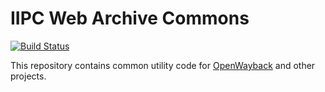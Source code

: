 IIPC Web Archive Commons
========================

[![Build Status](https://travis-ci.org/iipc/iipc-web-commons.png?branch=master)](https://travis-ci.org/iipc/iipc-web-commons/)

This repository contains common utility code for [OpenWayback][1] and other projects.

[1]: https://github.com/iipc/openwayback
